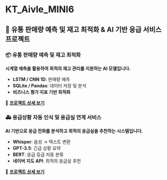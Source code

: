 # KT_Aivle_MINI6
## 🏥 유통 판매량 예측 및 재고 최적화 & AI 기반 응급 서비스 프로젝트

### 📦 유통 판매량 예측 및 재고 최적화  
**시계열 예측을 활용하여 최적의 재고 관리를 지원하는 AI 모델입니다.**  
- **LSTM / CNN 1D**: 판매량 예측  
- **SQLite / Pandas**: 데이터 저장 및 분석  
- **비즈니스 평가 지표 기반 최적화**  

🔹 **[프로젝트 상세 보기](#유통-프로젝트-자세히-보기)** 

### 🚑 응급상황 자동 인식 및 응급실 연계 서비스  
**AI 기반으로 응급 전화를 분석하고 최적의 응급실을 추천하는 시스템입니다.**  
- **Whisper**: 음성 → 텍스트 변환  
- **GPT-3.5**: 긴급 상황 요약  
- **BERT**: 응급 등급 자동 분류  
- **네이버 지도 API**: 최적의 응급실 추천  

🔹 **[프로젝트 상세 보기](#응급상황-프로젝트-자세히-보기)**  
